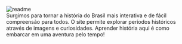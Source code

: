 ![readme](https://github.com/user-attachments/assets/81c36c26-6cda-49a3-afa2-bf86b8aefa90)      
Surgimos para tornar a história do Brasil mais interativa e de fácil compreensão para todos. O site permite explorar períodos históricos 
através de imagens e curiosidades. Aprender história aqui é como embarcar em uma aventura pelo tempo!


